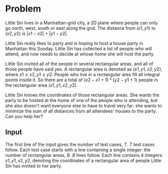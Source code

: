 # Problem

Little Sin lives in a Manhattan-grid city, a 2D plane where people can only go north, west, south or east along the grid. The distance from $(x1, y1)$ to $(x2, y2)$ is $|x1 - x2| + |y1 - y2|$.

Little Sin really likes to party and is hoping to host a house party in Manhattan this Sunday. Little Sin has collected a list of people who will attend, and now needs to decide at whose home she will host the party.

Little Sin invited all of the people in several rectangular areas, and all of those people have said yes. A rectangular area is denoted as $(x1, y1, x2, y2)$, where $x1 \leq x2, y1 \leq y2$. People who live in a rectangular area fill all integral points inside it. So there are a total of $(x2 - x1 + 1) * (y2 - y1 + 1)$ people in the rectangular area $(x1, y1, x2, y2)$.

Little Sin knows the coordinates of those rectangular areas. She wants the party to be hosted at the home of one of the people who is attending, but she also doesn't want everyone else to have to travel very far: she wants to minimize the sum of all distances from all attendees' houses to the party. Can you help her?

## Input

The first line of the input gives the number of test cases, $T$. $T$ test cases follow. Each test case starts with a line containing a single integer: the number of rectangular areas, $B$. $B$ lines follow. Each line contains 4 integers: $x1, y1, x2, y2$, denoting the coordinates of a rectangular area of people Little Sin has invited to her party.
